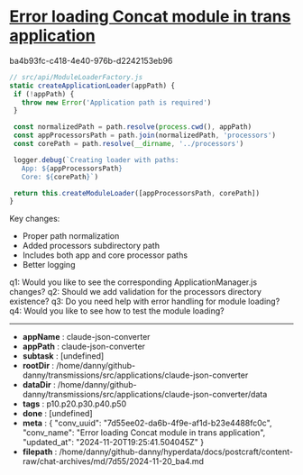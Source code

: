 # [Error loading Concat module in trans application](https://claude.ai/chat/7d55ee02-da6b-4f9e-af1d-b23e4488fc0c)

ba4b93fc-c418-4e40-976b-d2242153eb96

 ```javascript
// src/api/ModuleLoaderFactory.js
static createApplicationLoader(appPath) {
  if (!appPath) {
    throw new Error('Application path is required')
  }

  const normalizedPath = path.resolve(process.cwd(), appPath)
  const appProcessorsPath = path.join(normalizedPath, 'processors')
  const corePath = path.resolve(__dirname, '../processors')

  logger.debug(`Creating loader with paths:
    App: ${appProcessorsPath}
    Core: ${corePath}`)

  return this.createModuleLoader([appProcessorsPath, corePath]) 
}
```

Key changes:
- Proper path normalization
- Added processors subdirectory path
- Includes both app and core processor paths
- Better logging

q1: Would you like to see the corresponding ApplicationManager.js changes?
q2: Should we add validation for the processors directory existence?
q3: Do you need help with error handling for module loading?
q4: Would you like to see how to test the module loading?

---

* **appName** : claude-json-converter
* **appPath** : claude-json-converter
* **subtask** : [undefined]
* **rootDir** : /home/danny/github-danny/transmissions/src/applications/claude-json-converter
* **dataDir** : /home/danny/github-danny/transmissions/src/applications/claude-json-converter/data
* **tags** : p10.p20.p30.p40.p50
* **done** : [undefined]
* **meta** : {
  "conv_uuid": "7d55ee02-da6b-4f9e-af1d-b23e4488fc0c",
  "conv_name": "Error loading Concat module in trans application",
  "updated_at": "2024-11-20T19:25:41.504045Z"
}
* **filepath** : /home/danny/github-danny/hyperdata/docs/postcraft/content-raw/chat-archives/md/7d55/2024-11-20_ba4.md
